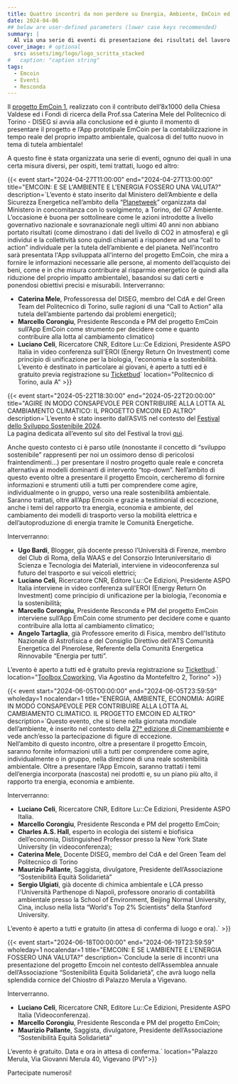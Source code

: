 ```yaml
---
title: Quattro incontri da non perdere su Energia, Ambiente, EmCoin ed altro… 
date: 2024-04-06
## below are user-defined parameters (lower case keys recommended)
summary: |
  Al via una serie di eventi di presentazione dei risultati del lavoro svolto nell’ambito del [progetto Emcoin](https://emcoin.resconda.it/), con testimonianze e contributi di studiosi d’eccezione. La prima data è sabato 27 Aprile presso il Politecnico di Torino, segue il 22 Maggio ed il 5 Giugno sempre a Torino ed infine il 18 Giugno a Vigevano(PV). Seguiranno info.
cover_image: # optional
  src: assets/img/logo/logo_scritta_stacked
#   caption: "caption string"
tags:
  - Emcoin
  - Eventi 
  - Resconda
---
```


Il [progetto EmCoin 1](https://emcoin.resconda.it/), realizzato con il contributo dell’8x1000 della Chiesa Valdese ed i Fondi di ricerca della Prof.ssa Caterina Mele del Politecnico di Torino - DISEG si avvia alla conclusione ed è giunto il momento di presentare il progetto e l’App prototipale EmCoin per la contabilizzazione in tempo reale del proprio impatto ambientale, qualcosa di del tutto nuovo in tema di tutela ambientale! 

A questo fine è stata organizzata una serie di eventi, ognuno dei quali in una certa misura diversi,  per ospiti, temi trattati, luogo ed altro:

{{< event 
  start="2024-04-27T11:00:00" 
  end="2024-04-27T13:00:00" 
  title="EMCOIN: E SE L'AMBIENTE E L'ENERGIA FOSSERO UNA VALUTA?" 
  description=`L’evento è stato inserito dal Ministero dell’Ambiente e della Sicurezza Energetica nell’ambito della “[Planetweek](https://www.mase.gov.it/comunicati/il-mase-organizza-la-planet-week-al-manifestazione-di-interessi-eventi-pre-g7)” organizzata dal Ministero in concomitanza con lo svolgimento, a Torino, del G7 Ambiente. L’occasione è buona per sottolineare come le azioni introdotte a livello governativo nazionale e sovranazionale negli ultimi 40 anni non abbiano portato risultati (come dimostrano i dati del livello di CO2 in atmosfera) e gli individui e la collettività sono quindi chiamati a rispondere ad una “call to action” individuale per la tutela dell’ambiente e del pianeta. Nell’incontro sarà presentata l'App sviluppata all'interno del progetto EmCoin, che mira a fornire le informazioni necessarie alle persone, al momento dell’acquisto dei beni, come e in che misura contribuire al risparmio energetico (e quindi alla riduzione del proprio impatto ambientale), basandosi su dati certi e ponendosi obiettivi precisi e misurabili.
  Interverranno:
  - **Caterina Mele**, Professoressa del DISEG, membro del CdA e del Green Team del Politecnico di Torino, sulle ragioni di una “Call to Action” alla tutela dell’ambiente partendo dai problemi energetici);
  - **Marcello Corongiu**, Presidente Resconda e PM del progetto EmCoin sull’App EmCoin come strumento per decidere come e quanto contribuire alla lotta al cambiamento climatico)
  - **Luciano Celi**, Ricercatore CNR, Editore Lu::Ce Edizioni, Presidente ASPO Italia in video conferenza sull'EROI (Energy Return On Investment) come principio di unificazione per la biologia, l'economia e la sostenibilità.  
  L’evento è destinato in particolare ai giovani, è aperto a tutti ed è gratuito previa registrazione su [Ticketbud](https://ticketbud.com/events/45d99ca2-f4bc-11ee-8803-42010a71702d)` 
  location="Politecnico di Torino, aula A" >}}

{{< event 
  start="2024-05-22T18:30:00" 
  end="2024-05-22T20:00:00" 
  title="AGIRE IN MODO CONSAPEVOLE PER CONTRIBUIRE ALLA LOTTA AL CAMBIAMENTO CLIMATICO: IL PROGETTO EMCOIN ED ALTRO" 
  description=`L’evento è stato inserito dall’ASVIS nel contesto del [Festival dello Sviluppo Sostenibile 2024](https://2024.festivalsvilupposostenibile.it/).  
  La pagina dedicata all’evento sul sito del Festival la trovi [qui](https://2024.festivalsvilupposostenibile.it/cal/39/il-progetto-emcoin-agire-in-modo-consapevole-per-contribuire-alla-lotta-al-cambiamento-climatico). 
  
  Anche questo contesto ci è parso utile (nonostante il concetto di “sviluppo sostenibile” rappresenti per noi un ossimoro denso di pericolosi fraintendimenti…) per presentare il nostro progetto quale reale e concreta alternativa ai modelli dominanti di intervento “top-down”.
  Nell’ambito di questo evento oltre a presentare il progetto Emcoin, cercheremo di fornire informazioni e strumenti utili a tutti per comprendere come agire, individualmente o in gruppo, verso una reale sostenibilità ambientale. Saranno trattati, oltre all’App Emcoin e grazie a testimonial di eccezione, anche i temi del rapporto tra energia, economia e ambiente, del cambiamento dei modelli di trasporto verso la mobilità elettrica e dell’autoproduzione di energia tramite le Comunità Energetiche.   
  
  Interverranno:
  - **Ugo Bardi**, Blogger, già docente presso l’Università di Firenze, membro del Club di Roma, della WAAS e del Consorzio Interuniversitario di Scienza e Tecnologia dei Materiali, interviene in videoconferenza sul futuro del trasporto e sui veicoli elettrici;
  - **Luciano Celi**, Ricercatore CNR, Editore Lu::Ce Edizioni, Presidente ASPO Italia interviene in video conferenza sull'EROI (Energy Return On Investment) come principio di unificazione per la biologia, l'economia e la sostenibilità;
  - **Marcello Corongiu**, Presidente Resconda e PM del progetto EmCoin interviene sull’App EmCoin come strumento per decidere come e quanto contribuire alla lotta al cambiamento climatico;
  - **Angelo Tartaglia**, già Professore emerito di Fisica, membro dell'Istituto Nazionale di Astrofisica e del Consiglio Direttivo dell'ATS Comunità Energetica del Pinerolese, Referente della Comunità Energetica Rinnovabile “Energia per tutti”.

  L’evento è aperto a tutti ed è gratuito previa registrazione su [Ticketbud](https://ticketbud.com/events/e8ec7cec-f4f4-11ee-b6b6-42010a71702d?preview=true&vox=true).` 
  location="[Toolbox Coworking](https://toolboxcoworking.com/), Via Agostino da Montefeltro 2, Torino" >}}

{{< event 
  start="2024-06-05T00:00:00" 
  end="2024-06-05T23:59:59"
  wholeday=1 nocalendar=1
  title="ENERGIA, AMBIENTE, ECONOMIA: AGIRE IN MODO CONSAPEVOLE PER CONTRIBUIRE ALLA LOTTA AL CAMBIAMENTO CLIMATICO. IL PROGETTO EMCOIN ED ALTRO" 
  description=`Questo evento, che si tiene nella giornata mondiale dell’ambiente, è inserito nel contesto della [27° edizione di Cinemambiente](https://www.festivalcinemambiente.it/it/27cinemambientedate/) e vede anch’esso la partecipazione di figure di eccezione.  
Nell’ambito di questo incontro, oltre a presentare il progetto Emcoin, saranno fornite informazioni utili a tutti per comprendere come agire, individualmente o in gruppo, nella direzione di una reale sostenibilità ambientale. Oltre a presentare l’App Emcoin, saranno trattati i temi dell’energia incorporata (nascosta) nei prodotti e, su un piano più alto, il rapporto tra energia, economia e ambiente.
 
Interverranno:
- **Luciano Celi**, Ricercatore CNR, Editore Lu::Ce Edizioni, Presidente ASPO Italia.
- **Marcello Corongiu**, Presidente Resconda e PM del progetto EmCoin;
- **Charles A.S. Hall**, esperto in ecologia dei sistemi e biofisica dell’economia, Distinguished Professor presso la New York State University (in videoconferenza);
- **Caterina Mele**, Docente DISEG, membro del CdA e del Green Team del Politecnico di Torino
- **Maurizio Pallante**, Saggista, divulgatore, Presidente dell’Associazione “Sostenibilità Equità Solidarietà”
- **Sergio Ulgiati**, già docente di chimica ambientale e LCA presso l'Università Parthenope di Napoli, professore onorario di contabilità ambientale presso la School of Environment, Beijing Normal University, Cina, incluso nella lista “World's Top 2% Scientists” della Stanford University.

L’evento è aperto a tutti e gratuito (in attesa di conferma di luogo e ora).` >}}

{{< event 
  start="2024-06-18T00:00:00" 
  end="2024-06-19T23:59:59"
  wholeday=1 nocalendar=1
  title="EMCOIN: E SE L'AMBIENTE E L'ENERGIA FOSSERO UNA VALUTA?" 
  description=`Conclude la serie di incontri una presentazione del progetto Emcoin nel contesto dell’Assemblea annuale dell’Associazione “Sostenibilità Equità Solidarietà”, che avrà luogo nella splendida cornice del Chiostro di Palazzo Merula a Vigevano. 
 
Interverranno.
- **Luciano Celi**, Ricercatore CNR, Editore Lu::Ce Edizioni, Presidente ASPO Italia (Videoconferenza).
- **Marcello Corongiu**, Presidente Resconda e PM del progetto EmCoin;
- **Maurizio Pallante**, Saggista, divulgatore, Presidente dell’Associazione “Sostenibilità Equità Solidarietà”

L’evento è gratuito. Data e ora in attesa di conferma.` 
  location="Palazzo Merula, Via Giovanni Merula 40, Vigevano (PV)">}}

Partecipate numerosi!

<!--
  created 2024-04-06 15:34:17.931486 +0200 CEST m=+0.037328542
-->